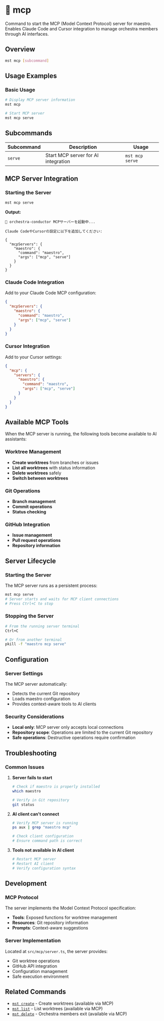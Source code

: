# 🔸 mcp

Command to start the MCP (Model Context Protocol) server for maestro. Enables Claude Code and Cursor integration to manage orchestra members through AI interfaces.

## Overview

```bash
mst mcp [subcommand]
```

## Usage Examples

### Basic Usage

```bash
# Display MCP server information
mst mcp

# Start MCP server
mst mcp serve
```

## Subcommands

| Subcommand | Description | Usage |
|------------|-------------|-------|
| `serve` | Start MCP server for AI integration | `mst mcp serve` |

## MCP Server Integration

### Starting the Server

```bash
mst mcp serve
```

**Output:**
```
🎼 orchestra-conductor MCPサーバーを起動中...

Claude CodeやCursorの設定に以下を追加してください:

{
  "mcpServers": {
    "maestro": {
      "command": "maestro",
      "args": ["mcp", "serve"]
    }
  }
}
```

### Claude Code Integration

Add to your Claude Code MCP configuration:

```json
{
  "mcpServers": {
    "maestro": {
      "command": "maestro",
      "args": ["mcp", "serve"]
    }
  }
}
```

### Cursor Integration

Add to your Cursor settings:

```json
{
  "mcp": {
    "servers": {
      "maestro": {
        "command": "maestro",
        "args": ["mcp", "serve"]
      }
    }
  }
}
```

## Available MCP Tools

When the MCP server is running, the following tools become available to AI assistants:

### Worktree Management
- **Create worktrees** from branches or issues
- **List all worktrees** with status information
- **Delete worktrees** safely
- **Switch between worktrees**

### Git Operations
- **Branch management**
- **Commit operations**
- **Status checking**

### GitHub Integration
- **Issue management**
- **Pull request operations**
- **Repository information**

## Server Lifecycle

### Starting the Server

The MCP server runs as a persistent process:

```bash
mst mcp serve
# Server starts and waits for MCP client connections
# Press Ctrl+C to stop
```

### Stopping the Server

```bash
# From the running server terminal
Ctrl+C

# Or from another terminal
pkill -f "maestro mcp serve"
```

## Configuration

### Server Settings

The MCP server automatically:
- Detects the current Git repository
- Loads maestro configuration
- Provides context-aware tools to AI clients

### Security Considerations

- **Local only**: MCP server only accepts local connections
- **Repository scope**: Operations are limited to the current Git repository
- **Safe operations**: Destructive operations require confirmation

## Troubleshooting

### Common Issues

1. **Server fails to start**
   ```bash
   # Check if maestro is properly installed
   which maestro
   
   # Verify in Git repository
   git status
   ```

2. **AI client can't connect**
   ```bash
   # Verify MCP server is running
   ps aux | grep "maestro mcp"
   
   # Check client configuration
   # Ensure command path is correct
   ```

3. **Tools not available in AI client**
   ```bash
   # Restart MCP server
   # Restart AI client
   # Verify configuration syntax
   ```

## Development

### MCP Protocol

The server implements the Model Context Protocol specification:
- **Tools**: Exposed functions for worktree management
- **Resources**: Git repository information
- **Prompts**: Context-aware suggestions

### Server Implementation

Located at `src/mcp/server.ts`, the server provides:
- Git worktree operations
- GitHub API integration
- Configuration management
- Safe execution environment

## Related Commands

- [`mst create`](./create.md) - Create worktrees (available via MCP)
- [`mst list`](./list.md) - List worktrees (available via MCP)
- [`mst delete`](./delete.md) - Orchestra members exit (available via MCP)